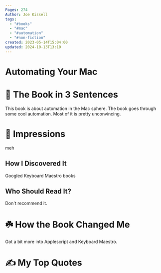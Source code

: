 ```yaml
---
Pages: 274
Author: Joe Kissell
tags:
  - "#books"
  - "#mac"
  - "#automation"
  - "#non-fiction"
created: 2023-05-14T15:04:00
updated: 2024-10-13T13:10
---
```

# Automating Your Mac



# 🚀 The Book in 3 Sentences
This book is about automation in the Mac sphere. The book goes through some cool automation. Most of it is pretty unconvincing. 

# 🎨 Impressions
meh

## How I Discovered It
Googled Keyboard Maestro books

## Who Should Read It?
Don't recommend it. 

# ☘️ How the Book Changed Me
Got a bit more into Applescript and Keyboard Maestro.

# ✍️ My Top  Quotes

